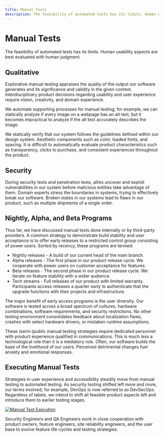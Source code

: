 ```yaml
---
title: Manual Tests
description: The feasibility of automated tests has its limits. Human usability aspects are best evaluated with human judgment.
---
```


# Manual Tests

The feasibility of automated tests has its limits. Human usability aspects are best evaluated with human judgment.

## Qualitative

Explorative manual testing appraises the quality of the output our software generates and its significance and validity in the given context. Interdisciplinary product decisions regarding usability and user experience require vision, creativity, and domain experience.

We automate supporting processes for manual testing; for example, we can statically analyze if every image on a webpage has an alt text, but it becomes impractical to analyze if the alt text accurately describes the image.

We statically verify that our system follows the guidelines defined within our design system. Aesthetic components such as color, loaded fonts, and spacing. It is difficult to automatically evaluate product characteristics such as transparency, clicks to purchase, and consistent experiences throughout the product.

## Security

During security tests and <!-- vale alex.ProfanityMaybe = NO -->penetration<!-- vale alex.ProfanityMaybe = YES --> tests, allies uncover and exploit vulnerabilities in our system before malicious entities take advantage of them. Domain experts stress the boundaries in systems, trying to effectively break our software. Broken states in our systems lead to flaws in our product, such as multiple shipments of a single order.

## Nightly, Alpha, and Beta Programs

Thus far, we have discussed manual tests done internally or by third-party providers. A common strategy to demonstrate build stability and user acceptance is to offer early releases to a restricted control group consisting of power users. Sorted by recency, these programs are termed:

- Nightly releases - A build of our current head of the main branch.
- Alpha releases - The first phase in our product release cycle. We cooperate with power users on customer acceptance for features.
- Beta releases - The second phase in our product release cycle. We iterate on feature stability with a wider audience.
- Tech streams - Full releases of our product with limited warranty. Participants access releases a quarter early to authenticate that the upgrade functions with their projects and infrastructure.

The major benefit of early access programs is the user diversity. Our software is tested across a broad spectrum of cultures, hardware combinations, software requirements, and security restrictions. No other testing environment consolidates feedback about localization flaws, crashes with select hardware drivers, or mistaken runtime assumptions.

These (semi-)public manual testing strategies require dedicated personnel with product experience qualified in communications. This is much less a technological role than it is a mediatory role. Often, our software builds the base of the livelihood of our users. Perceived detrimental changes fuel anxiety and emotional responses.

## Executing Manual Tests

Strategies in user experience and accessibility steadily move from manual testing to automated testing. As security testing shifted left more and more, our terms evolved; for example, DevOps is now referred to as DevSecOps. Regardless of labels, we intend to shift all feasible product aspects left and introduce them to earlier testing stages.

[![Manual Test Execution](../../../assets/images/book/collaborating-within-a-codebase/testing/manual-testing-execution.webp)](../../../assets/images/book/collaborating-within-a-codebase/testing/manual-testing-execution.png)

Security Engineers and QA Engineers work in close cooperation with product owners, feature engineers, site reliability engineers, and the user base to evolve feature life-cycles and testing strategies.
